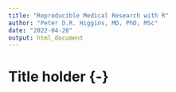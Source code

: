 ```yaml
---
title: "Reproducible Medical Research with R"
author: "Peter D.R. Higgins, MD, PhD, MSc"
date: "2022-04-20"
output: html_document
---
```

# Title holder {-}
